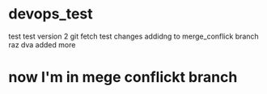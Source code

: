 # devops_test
test
test version 2
git 
fetch test
changes addidng to merge_conflick branch
raz
dva
added more
# now I'm in mege conflickt branch
